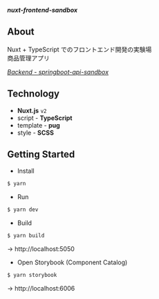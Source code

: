 ***nuxt-frontend-sandbox***

## About

Nuxt + TypeScript でのフロントエンド開発の実験場  
商品管理アプリ

*[Backend - springboot-api-sandbox](https://github.com/KotaTanaka/springboot-api-sandbox)*

## Technology

* **Nuxt.js** `v2`
* script - **TypeScript**
* template - **pug**
* style - **SCSS**

## Getting Started

* Install

```bash
$ yarn
```

* Run

```bash
$ yarn dev
```

* Build

```bash
$ yarn build
```

→ http://localhost:5050

* Open Storybook (Component Catalog)

```bash
$ yarn storybook
```

→ http://localhost:6006
